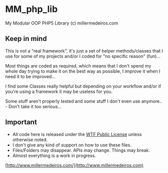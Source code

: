 # MM_php_lib #

My Modular OOP PHP5 Library (c) millermedeiros.com

## Keep in mind ##

This is not a "real framework", it's just a set of helper methods/classes that I use for some of my projects and/or I coded for "no specific reason" (fun)...

Most things are coded as required, which means that I don't spend my whole day trying to make it on the best way as possible, I improve it when I need it to be improved...

I find some Classes really helpful but depending on your workflow and/or if you're using a framework it may be useless for you.

Some stuff aren't properly tested and some stuff I don't even use anymore.. - Don't take it too serious...

## Important ##

 - All code here is released under the [WTF Public License](http://sam.zoy.org/wtfpl/) unless otherwise noted.
 - I don't give any kind of support on how to use these files.
 - Files/Folders may disappear. APIs may change. Things may break.
 - Almost everything is a work in progress.

[http://www.millermedeiros.com/](http://www.millermedeiros.com)